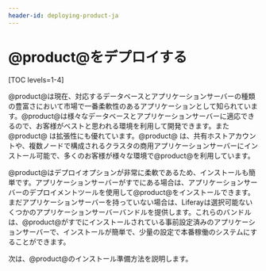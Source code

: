 ```yaml
---
header-id: deploying-product-ja
---
```


# @product@をデプロイする

[TOC levels=1-4]

@product@は現在、対応するデータベースとアプリケーションサーバーの種類の豊富さにおいて市場で一番柔軟性のあるアプリケーションとして知られています。@product@は様々なデータベースとアプリケーションサーバーに適応できるので、お客様がベストと思われる環境を利用して開発できます。また@product@ は拡張性にも優れています。@product@ は、共有ホストアカウントや、複数ノードで構成されるクラスタの商用アプリケーションサーバーにインストール可能で、多くのお客様が様々な環境で@product@を利用しています。

@product@はデプロイオプションが非常に柔軟であるため、インストールも簡単です。アプリケーションサーバーがすでにある場合は、アプリケーションサーバーのデプロイメントツールを使用して@product@をインストールできます。まだアプリケーションサーバーを持っていない場合は、Liferayは選択可能ないくつかのアプリケーションサーバーバンドルを提供します。これらのバンドルは、@product@がすでにインストールされている事前設定済みのアプリケーションサーバーで、インストールが簡単で、少量の設定で本番稼働のシステムにすることができます。

次は、@product@のインストール準備方法を説明します。
